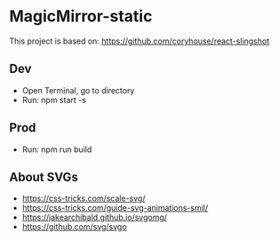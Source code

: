 # MagicMirror-static
This project is based on: https://github.com/coryhouse/react-slingshot

## Dev
* Open Terminal, go to directory
* Run: npm start -s

## Prod
* Run: npm run build


## About SVGs
* https://css-tricks.com/scale-svg/
* https://css-tricks.com/guide-svg-animations-smil/
* https://jakearchibald.github.io/svgomg/
* https://github.com/svg/svgo